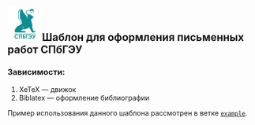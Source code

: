 <h2><img src="./template/logo.png" width=70>Шаблон для оформления письменных работ СПбГЭУ</h2>

<h3>Зависимости:</h3>

1. XeTeX — движок
1. Biblatex — оформление библиографии

Пример использования данного шаблона рассмотрен в ветке [`example`](https://github.com/endygamedev/docs/tree/example).
